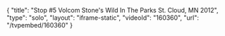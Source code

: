 {
    "title": "Stop #5 Volcom Stone's Wild In The Parks St. Cloud, MN 2012",
    "type": "solo",
    "layout": "iframe-static",
    "videoId": "160360",
    "url": "\/tvpembed\/160360"
}